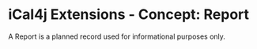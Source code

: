 # iCal4j Extensions - Concept: Report

A Report is a planned record used for informational purposes only.
